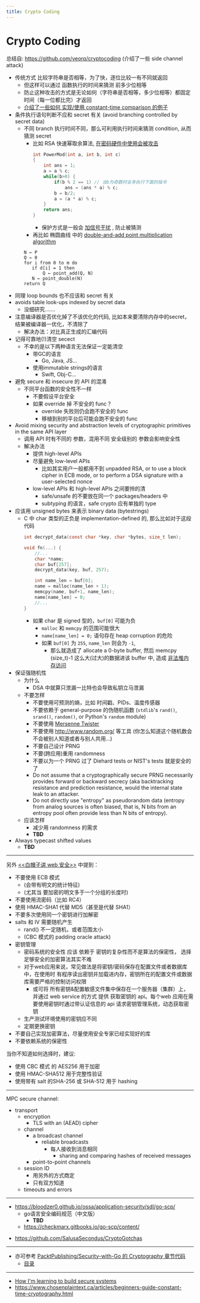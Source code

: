 ```yaml
---
title: Crypto Coding
---
```


# Crypto Coding

总结自: https://github.com/veorq/cryptocoding (介绍了一些 side channel attack)

+ 传统方式 比较字符串是否相等，为了快，逐位比较一有不同就返回
    * 但这样可以通过 函数执行的时间来猜测 前多少位相等
    * 防止这种攻击的方式是无论如何（字符串是否相等，多少位相等）都固定时间（每一位都比完）才返回
    * [介绍了一些如何 实现/使用 constant-time comparison 的例子](https://github.com/veorq/cryptocoding#compare-secret-strings-in-constant-time)
+ 条件执行语句判断不应和 secret 有关 (avoid branching controlled by secret data)
    * 不同 branch 执行时间不同，那么可利用执行时间来猜测 condition, 从而猜测 secret
        - 比如 RSA 快速幂取余算法, [在密码硬件中使用会被攻击](https://wiki.x10sec.org/crypto/asymmetric/rsa/rsa_side_channel/)
            ```c
            int PowerMod(int a, int b, int c)
            {
                int ans = 1;
                a = a % c;
                while(b>0) {
                    if(b % 2 == 1) // 当b为奇数时会多执行下面的指令
                        ans = (ans * a) % c;
                    b = b/2;
                    a = (a * a) % c;
                }
                return ans;
            }
            ```
            * 保护方式是一般会 [加信号干扰](https://www.zhihu.com/question/22325815) , 防止被猜测
        - 再比如 椭圆曲线  中的 [double-and-add point multiplication algorithm](https://crypto.stackexchange.com/questions/48790/wikipedias-double-and-add-point-multiplication-algorithm-for-elliptical-curves)
        ```
        N ← P
        Q ← 0
        for i from 0 to m do
           if d[i] = 1 then
               Q ← point_add(Q, N)
           N ← point_double(N)
        return Q
        ```
+ 同理 loop bounds 也不应该和 secret 有关
+ avoids table look-ups indexed by secret data
    + 没细研究.......
+ 注意编译器是否优化掉了不该优化的代码, 比如本来要清除内存中的secret，结果被编译器一优化，不清除了
    + 解决办法：对比真正生成的汇编代码
+ 记得可靠地(!)清空 secect
    + 不幸的是以下两种语言无法保证一定能清空
        * 带GC的语言
            - Go, Java, JS...
        * 使用immutable strings的语言
            - Swift, Obj-C...
+ 避免 secure 和 insecure 的 API 的混淆
    + 不同平台函数的安全性不一样
        * 不要假设平台安全
        * 如果 override 掉 不安全的 func？
            - override 失败则仍会跑不安全的 func
            - 移植到别的平台后可能会跑不安全的 func
+ Avoid mixing security and abstraction levels of cryptographic primitives in the same API layer
    + 调用 API 时有不同的 参数，混用不同 安全级别的 参数会影响安全性
    + 解决办法
        * 提供 high-level APIs
        * 尽量避免 low-level APIs
            - 比如其实用户一般都用不到 unpadded RSA, or to use a block cipher in ECB mode, or to perform a DSA signature with a user-selected nonce
        * low-level APIs 和 high-level APIs 之间要拎的清
            - safe/unsafe 的不要放在同一个 packages/headers 中
            - subtyping 的语言，safe crypto 应有单独的 type
+ 应该用 unsigned bytes 来表示 binary data (bytestrings)
    + C 中 char 类型的正负是 implementation-defined 的, 那么比如对于这段代码
        ```c
        int decrypt_data(const char *key, char *bytes, size_t len);

        void fn(...) {
            //...
            char *name;
            char buf[257];
            decrypt_data(key, buf, 257);

            int name_len = buf[0];
            name = malloc(name_len + 1);
            memcpy(name, buf+1, name_len);
            name[name_len] = 0;
            //...
        }
        ```
        + 如果 char 是 signed 型的，`buf[0]` 可能为负
            + `malloc` 和 `memcpy` 的范围可能很大
            + `name[name_len] = 0;` 语句存在 heap corruption 的危险
            + 如果 `buf[0]` 为 `255`, `name_len` 则会为 `-1`, 
                + 那么就造成了 allocate a 0-byte buffer, 然后 memcpy (size_t)-1 这么大(过大)的数据进该 buffer 中, 造成 [非法堆内存访问](https://stackoverflow.com/questions/13669329/what-is-a-memory-stomp)
+ 保证强随机性
    + 为什么
        * DSA 中就算只泄漏一比特也会导致私钥立马泄漏
    + 不要怎样
        * 不要使用可预测的熵，比如 时间戳、PIDs、温度传感器
        * 不要依赖于 general-purpose 的伪随机函数 (`stdlib`'s `rand()`, `srand()`, `random()`, or Python's `random` module)
        * 不要使用 [Mersenne Twister](http://crypto.di.uoa.gr/CRYPTO.SEC/Randomness_Attacks.html)
        * 不要使用 http://www.random.org/ 等工具 (你怎么知道这个随机数会不会被别人知道或者与别人共用...)
        * 不要自己设计 PRNG
        * 不要(跨应用)重用 randomness
        * 不要以为一个 PRNG 过了 Diehard tests or NIST's tests 就是安全的了
        * Do not assume that a cryptographically secure PRNG necessarily provides forward or backward secrecy (aka backtracking resistance and prediction resistance, would the internal state leak to an attacker.
        * Do not directly use "entropy" as pseudorandom data (entropy from analog sources is often biased, that is, N bits from an entropy pool often provide less than N bits of entropy).
    + 应该怎样
        * 减少用 randomness 的需求
        + __TBD__
+ Always typecast shifted values
    + __TBD__

---

另外 [<<白帽子讲 web 安全>>](https://book.douban.com/subject/10546925/) 中提到：

+ 不要使用 ECB 模式
    * (会带有明文的统计特征)
    * (尤其当 要加密的明文多于一个分组的长度时)
+ 不要使用流密码（比如 RC4）
+ 使用 HMAC-SHA1 代替 MD5（甚至是代替 SHA1）
+ 不要多次使用同一个密钥进行加解密
+ salts 和 IV 需要随机产生
    * rand() 不一定随机，或者范围太小
    * (CBC 模式的 padding oracle attack)
+ 密钥管理
    * 密码系统的安全性 应该 依赖于 密钥的复杂性而不是算法的保密性， 选择 足够安全的加密算法其实不难
    * 对于web应用来说，常见做法是将密钥/密码保存在配置文件或者数据库中，在使用时 有程序读出密钥并加载进内存，密钥所在的配置文件或数据库需要严格的控制访问权限
        - 或可将  所有密钥&配置敏感文件集中保存在一个服务器（集群）上，并通过 web service 的方式 提供 获取密钥的 api。每个web 应用在需要使用密钥时通过带认证信息的 api 请求密钥管理系统，动态获取密钥
    * 生产测试环境使用的密钥应不同
    * 定期更换密钥
+ 不要自己实现加密算法，尽量使用安全专家已经实现好的库
+ 不要依赖系统的保密性


当你不知道如何选择时，建议:

+ 使用 CBC 模式 的 AES256 用于加密
+ 使用 HMAC-SHA512 用于完整性验证
+ 使用带有 salt 的SHA-256 或 SHA-512 用于 hashing

---

MPC secure channel:

+ transport
    * encryption
        * TLS with an (AEAD) cipher
    * channel
        - a broadcast channel
            * reliable broadcasts
                * 每人接收到消息相同
                    * sharing and comparing hashes of received messages
        - point-to-point channels
    * session ID
        - 用另外的方式商定
        - 只有双方知道
    * timeouts and errors

---

- https://bloodzer0.github.io/ossa/application-security/sdl/go-scp/
    + go语言安全编码规范（中文版）
        + __TBD__
    + https://checkmarx.gitbooks.io/go-scp/content/
+ https://github.com/SalusaSecondus/CryptoGotchas

---

+ 亦可参考 [PacktPublishing/Security-with-Go 的 Cryptography 章节代码](https://github.com/PacktPublishing/Security-with-Go/tree/master/Chapter06)
    * [目录](https://www.packtpub.com/networking-and-servers/security-go)

---

+ [How I'm learning to build secure systems](https://github.com/veeral-patel/learn-security-engineering)
+ https://www.chosenplaintext.ca/articles/beginners-guide-constant-time-cryptography.html
